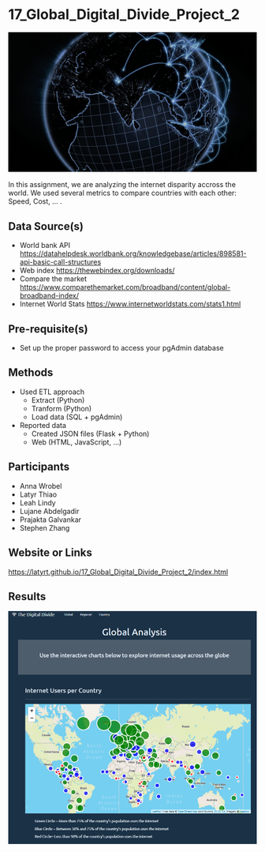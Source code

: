 # 17_Global_Digital_Divide_Project_2 

<p align="center">
  <img src="Gs3jCL2.png">
</p> 

In this assignment, we are analyzing the internet disparity accross the world. We used several metrics to compare countries with each other: Speed, Cost, ... .

## Data Source(s)
* World bank API https://datahelpdesk.worldbank.org/knowledgebase/articles/898581-api-basic-call-structures
* Web index https://thewebindex.org/downloads/
* Compare the market https://www.comparethemarket.com/broadband/content/global-broadband-index/
* Internet World Stats https://www.internetworldstats.com/stats1.html

## Pre-requisite(s)
* Set up the proper password to access your pgAdmin database

## Methods
* Used ETL approach 
    * Extract (Python)
    * Tranform (Python)
    * Load data (SQL + pgAdmin)
* Reported data
    * Created JSON files (Flask + Python)
    * Web (HTML, JavaScript, ...)

## Participants
* Anna Wrobel
* Latyr Thiao
* Leah Lindy
* Lujane Abdelgadir
* Prajakta Galvankar
* Stephen Zhang

## Website or Links
https://latyrt.github.io/17_Global_Digital_Divide_Project_2/index.html

## Results

![GitHub Logo](Website.png)





